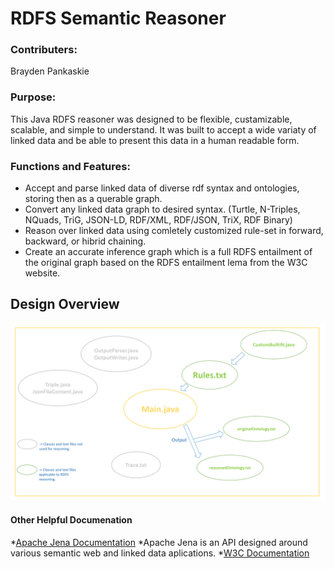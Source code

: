 # RDFS Semantic Reasoner

### Contributers:
Brayden Pankaskie

### Purpose:
This Java RDFS reasoner was designed to be flexible, custamizable, scalable, and simple to understand.  It was built to accept a wide variaty of linked data and be able to present this data in a human readable form.

### Functions and Features:
* Accept and parse linked data of diverse rdf syntax and ontologies, storing then as a querable graph.
* Convert any linked data graph to desired syntax.  (Turtle, N-Triples, NQuads, TriG, JSON-LD, RDF/XML, RDF/JSON, TriX, RDF Binary)
* Reason over linked data using comletely customized rule-set in forward, backward, or hibrid chaining.
* Create an accurate inference graph which is a full RDFS entailment of the original graph based on the RDFS entailment lema from the W3C website.
    
## Design Overview
![](images/ReasonerGitHub.png)

#### Other Helpful Documenation
*[Apache Jena Documentation](https://jena.apache.org/documentation/)
*Apache Jena is an API designed around various semantic web and linked data aplications.
*[W3C Documentation](https://www.w3.org/TR/rdf-mt/#rules)

